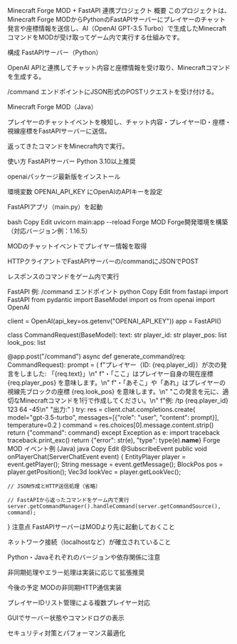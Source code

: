 Minecraft Forge MOD + FastAPI 連携プロジェクト
概要
このプロジェクトは、Minecraft Forge MODからPythonのFastAPIサーバーにプレイヤーのチャット発言や座標情報を送信し、AI（OpenAI GPT-3.5 Turbo）で生成したMinecraftコマンドをMODが受け取ってゲーム内で実行する仕組みです。

構成
FastAPIサーバー（Python）

OpenAI APIと連携してチャット内容と座標情報を受け取り、Minecraftコマンドを生成する。

/command エンドポイントにJSON形式のPOSTリクエストを受け付ける。

Minecraft Forge MOD（Java）

プレイヤーのチャットイベントを検知し、チャット内容・プレイヤーID・座標・視線座標をFastAPIサーバーに送信。

返ってきたコマンドをMinecraft内で実行。

使い方
FastAPIサーバー
Python 3.10以上推奨

openaiパッケージ最新版をインストール

環境変数 OPENAI_API_KEY にOpenAIのAPIキーを設定

FastAPIアプリ（main.py）を起動

bash
Copy
Edit
uvicorn main:app --reload
Forge MOD
Forge開発環境を構築（対応バージョン例：1.16.5）

MODのチャットイベントでプレイヤー情報を取得

HTTPクライアントでFastAPIサーバーの/commandにJSONでPOST

レスポンスのコマンドをゲーム内で実行

FastAPI 例: /command エンドポイント
python
Copy
Edit
from fastapi import FastAPI
from pydantic import BaseModel
import os
from openai import OpenAI

client = OpenAI(api_key=os.getenv("OPENAI_API_KEY"))
app = FastAPI()

class CommandRequest(BaseModel):
    text: str
    player_id: str
    player_pos: list
    look_pos: list

@app.post("/command")
async def generate_command(req: CommandRequest):
    prompt = (
        f"プレイヤー（ID: {req.player_id}）が次の発言をしました: 「{req.text}」\n"
        f"・「ここ」はプレイヤー自身の現在座標 {req.player_pos} を意味します。\n"
        f"・「あそこ」や「あれ」はプレイヤーの視線先ブロックの座標 {req.look_pos} を意味します。\n"
        "この発言を元に、適切なMinecraftコマンドを1行で作成してください。\n"
        f"例: /tp {req.player_id} 123 64 -45\n"
        "出力:"
    )
    try:
        res = client.chat.completions.create(
            model="gpt-3.5-turbo",
            messages=[{"role": "user", "content": prompt}],
            temperature=0.2
        )
        command = res.choices[0].message.content.strip()
        return {"command": command}
    except Exception as e:
        import traceback
        traceback.print_exc()
        return {"error": str(e), "type": type(e).__name__}
Forge MOD イベント例 (Java)
java
Copy
Edit
@SubscribeEvent
public void onPlayerChat(ServerChatEvent event) {
    EntityPlayer player = event.getPlayer();
    String message = event.getMessage();
    BlockPos pos = player.getPosition();
    Vec3d lookVec = player.getLookVec();

    // JSON作成とHTTP送信処理（省略）

    // FastAPIから返ったコマンドをゲーム内で実行
    server.getCommandManager().handleCommand(server.getCommandSource(), command);
}
注意点
FastAPIサーバーはMODより先に起動しておくこと

ネットワーク接続（localhostなど）が確立されていること

Python・Javaそれぞれのバージョンや依存関係に注意

非同期処理やエラー処理は実装に応じて拡張推奨

今後の予定
MODの非同期HTTP通信実装

プレイヤーIDリスト管理による複数プレイヤー対応

GUIでサーバー状態やコマンドログの表示

セキュリティ対策とパフォーマンス最適化
